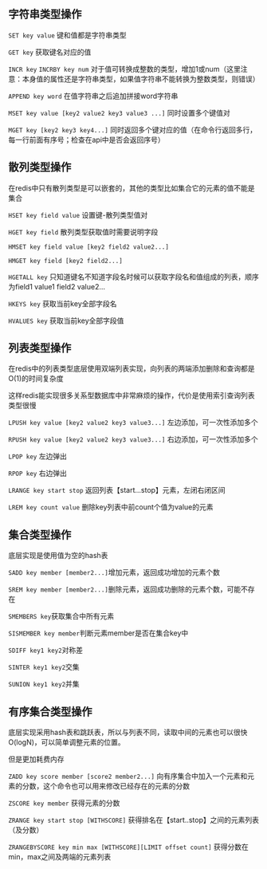 ## 字符串类型操作 
  
  `SET key value` 键和值都是字符串类型  
  
  `GET key` 获取键名对应的值  
    
  `INCR key`
  `INCRBY key num` 对于值可转换成整数的类型，增加1或num（这里注意：本身值的属性还是字符串类型，如果值字符串不能转换为整数类型，则错误）  
    
  `APPEND key word` 在值字符串之后追加拼接word字符串  
    
  `MSET key value [key2 value2 key3 value3 ...]` 同时设置多个键值对  
    
  `MGET key [key2 key3 key4...]` 同时返回多个键对应的值（在命令行返回多行，每一行前面有序号；检查在api中是否会返回序号）  
    
## 散列类型操作  
  
在redis中只有散列类型是可以嵌套的，其他的类型比如集合它的元素的值不能是集合  
  
  `HSET key field value` 设置键-散列类型值对  
    
  `HGET key field` 散列类型获取值时需要说明字段  
    
  `HMSET key field value [key2 field2 value2...]`  
    
  `HMGET key field [key2 field2...]`  
    
  `HGETALL key` 只知道键名不知道字段名时候可以获取字段名和值组成的列表，顺序为field1 value1 field2 value2...  
    
  `HKEYS key` 获取当前key全部字段名  
    
  `HVALUES key` 获取当前key全部字段值  
    
## 列表类型操作
  
在redis中的列表类型底层使用双端列表实现，向列表的两端添加删除和查询都是O(1)的时间复杂度  
  
这样redis能实现很多关系型数据库中非常麻烦的操作，代价是使用索引查询列表类型很慢  
  
  `LPUSH key value [key2 value2 key3 value3...]` 左边添加，可一次性添加多个  
    
  `RPUSH key value [key2 value2 key3 value3...]` 右边添加，可一次性添加多个
  
  `LPOP key` 左边弹出  
    
  `RPOP key` 右边弹出
  
  `LRANGE key start stop` 返回列表【start...stop】元素，左闭右闭区间  
   
  `LREM key count value` 删除key列表中前count个值为value的元素  
    
## 集合类型操作  
  
底层实现是使用值为空的hash表  
  
  `SADD key member [member2...]`增加元素，返回成功增加的元素个数  
  
  `SREM key member [member2...]`删除元素，返回成功删除的元素个数，可能不存在  
  
  `SMEMBERS key`获取集合中所有元素  
  
  `SISMEMBER key member`判断元素member是否在集合key中
  
  `SDIFF key1 key2`对称差
  
  `SINTER key1 key2`交集  
  
  `SUNION key1 key2`并集  
  
## 有序集合类型操作  
  
底层实现采用hash表和跳跃表，所以与列表不同，读取中间的元素也可以很快O(logN)，可以简单调整元素的位置。  
  
但是更加耗费内存  
  
  `ZADD key score member [score2 member2...]` 向有序集合中加入一个元素和元素的分数，这个命令也可以用来修改已经存在的元素的分数  
  
  `ZSCORE key member` 获得元素的分数  
  
  `ZRANGE key start stop [WITHSCORE]` 获得排名在【start..stop】之间的元素列表（及分数）  
  
  `ZRANGEBYSCORE key min max [WITHSCORE][LIMIT offset count]` 获得分数在min，max之间及两端的元素列表  
  
  
